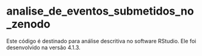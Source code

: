 # analise_de_eventos_submetidos_no_zenodo
Este código é destinado para análise descritiva no software RStudio. Ele foi desenvolvido na versão 4.1.3.
